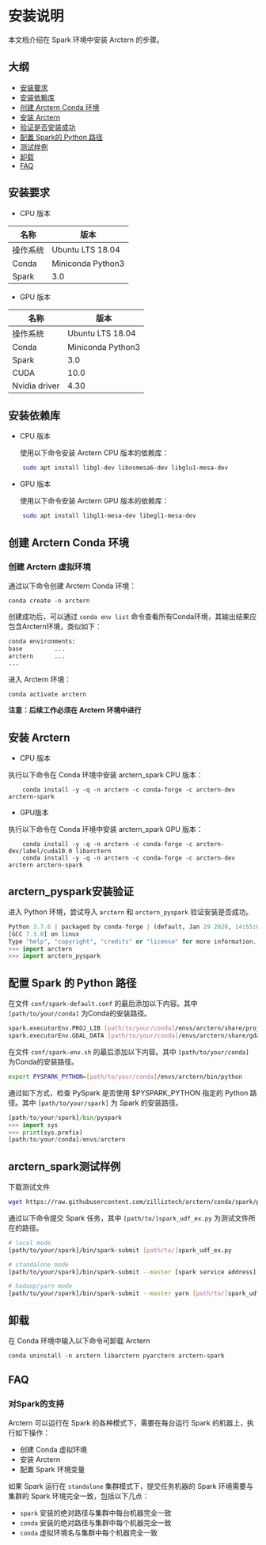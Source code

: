 # 安装说明
本文档介绍在 Spark 环境中安装 Arctern 的步骤。

## 大纲
* [安装要求](#prerequisities)
* [安装依赖库](#installdependency)
* [创建 Arctern Conda 环境](#constructenv)
* [安装 Arctern](#install)
* [验证是否安装成功](#verification)
* [配置 Spark的 Python 路径](#pathconfiguration)
* [测试样例](#test)
* [卸载](#uninstallation)
* [FAQ](#faq)


## <span id = "prerequisities">安装要求</span>

* CPU 版本

|  名称    |   版本     |
| ---------- | ------------ |
| 操作系统 |Ubuntu LTS 18.04|
| Conda  | Miniconda Python3  |
| Spark | 3.0  |


* GPU 版本

|  名称    |   版本     |
| ---------- | ------------ |
| 操作系统 |Ubuntu LTS 18.04|
| Conda | Miniconda Python3  |
| Spark | 3.0  |
|CUDA|10.0|
|Nvidia driver|4.30|



## <span id = "installdependency">安装依赖库</span>


* CPU 版本

  使用以下命令安装 Arctern CPU 版本的依赖库：
```bash
    sudo apt install libgl-dev libosmesa6-dev libglu1-mesa-dev
```

* GPU 版本


  使用以下命令安装 Arctern GPU 版本的依赖库：
```bash
    sudo apt install libgl1-mesa-dev libegl1-mesa-dev
```



## <span id = "constructenv">创建 Arctern Conda 环境</span>

### 创建 Arctern 虚拟环境

通过以下命令创建 Arctern Conda 环境：

`conda create -n arctern`

创建成功后，可以通过 `conda env list` 命令查看所有Conda环境，其输出结果应包含Arctern环境，类似如下：
  
  ```bash
  conda environments:
  base         ...
  arctern      ...
  ...
  ```

 进入 Arctern 环境：

  `conda activate arctern`


**注意：后续工作必须在 Arctern 环境中进行**



## <span id = "install">安装 Arctern</span>


* CPU 版本

执行以下命令在 Conda 环境中安装 arctern_spark CPU 版本：

```shell
    conda install -y -q -n arctern -c conda-forge -c arctern-dev arctern-spark
```

* GPU版本

执行以下命令在 Conda 环境中安装 arctern_spark GPU 版本：  

```shell
    conda install -y -q -n arctern -c conda-forge -c arctern-dev/label/cuda10.0 libarctern
    conda install -y -q -n arctern -c conda-forge -c arctern-dev arctern arctern-spark
```

## <span id = "verification">arctern_pyspark安装验证</span>

进入 Python 环境，尝试导入 `arctern` 和 `arctern_pyspark` 验证安装是否成功。

```python
Python 3.7.6 | packaged by conda-forge | (default, Jan 29 2020, 14:55:04)
[GCC 7.3.0] on linux
Type "help", "copyright", "credits" or "license" for more information.
>>> import arctern
>>> import arctern_pyspark
```

## <span id = "pathconfiguration">配置 Spark 的 Python 路径</span>

在文件 `conf/spark-default.conf` 的最后添加以下内容。其中 `[path/to/your/conda]` 为Conda的安装路径。

```bash
spark.executorEnv.PROJ_LIB [path/to/your/conda]/envs/arctern/share/proj
spark.executorEnv.GDAL_DATA [path/to/your/conda]/envs/arctern/share/gdal
```

在文件 `conf/spark-env.sh` 的最后添加以下内容。其中 `[path/to/your/conda]` 为Conda的安装路径。

```bash
export PYSPARK_PYTHON=[path/to/your/conda]/envs/arctern/bin/python
```

通过如下方式，检查 PySpark 是否使用 $PYSPARK_PYTHON 指定的 Python 路径。其中 `[path/to/your/spark]` 为 Spark 的安装路径。

```python
[path/to/your/spark]/bin/pyspark
>>> import sys
>>> print(sys.prefix)
[path/to/your/conda]/envs/arctern
```

## <span id = "test">arctern_spark测试样例</span>

下载测试文件

```bash
wget https://raw.githubusercontent.com/zilliztech/arctern/conda/spark/pyspark/examples/gis/spark_udf_ex.py
```

通过以下命令提交 Spark 任务，其中 `[path/to/]spark_udf_ex.py` 为测试文件所在的路径。

```bash
# local mode
[path/to/your/spark]/bin/spark-submit [path/to/]spark_udf_ex.py

# standalone mode
[path/to/your/spark]/bin/spark-submit --master [spark service address] [path/to/]spark_udf_ex.py

# hadoop/yarn mode
[path/to/your/spark]/bin/spark-submit --master yarn [path/to/]spark_udf_ex.py
```

## <span id = "uninstallation">卸载</span>

在 Conda 环境中输入以下命令可卸载 Arctern

```shell
conda uninstall -n arctern libarctern pyarctern arctern-spark
```

## <span id = "faq">FAQ</span>

### 对Spark的支持

Arctern 可以运行在 Spark 的各种模式下，需要在每台运行 Spark 的机器上，执行如下操作：

* 创建 Conda 虚拟环境
* 安装 Arctern
* 配置 Spark 环境变量

如果 Spark 运行在 `standalone` 集群模式下，提交任务机器的 Spark 环境需要与集群的 Spark 环境完全一致，包括以下几点：

* `spark` 安装的绝对路径与集群中每台机器完全一致
* `conda` 安装的绝对路径与集群中每个机器完全一致
* `conda` 虚拟环境名与集群中每个机器完全一致


